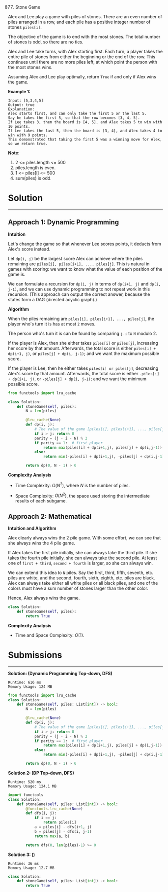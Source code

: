 877. Stone Game

Alex and Lee play a game with piles of stones.  There are an even number of piles arranged in a row, and each pile has a positive integer number of stones `piles[i]`.

The objective of the game is to end with the most stones.  The total number of stones is odd, so there are no ties.

Alex and Lee take turns, with Alex starting first.  Each turn, a player takes the entire pile of stones from either the beginning or the end of the row.  This continues until there are no more piles left, at which point the person with the most stones wins.

Assuming Alex and Lee play optimally, return `True` if and only if Alex wins the game.

 

**Example 1:**

```
Input: [5,3,4,5]
Output: true
Explanation: 
Alex starts first, and can only take the first 5 or the last 5.
Say he takes the first 5, so that the row becomes [3, 4, 5].
If Lee takes 3, then the board is [4, 5], and Alex takes 5 to win with 10 points.
If Lee takes the last 5, then the board is [3, 4], and Alex takes 4 to win with 9 points.
This demonstrated that taking the first 5 was a winning move for Alex, so we return true.
```

**Note:**

1. 2 <= piles.length <= 500
1. piles.length is even.
1. 1 <= piles[i] <= 500
1. sum(piles) is odd.

# Solution
---
## Approach 1: Dynamic Programming
**Intuition**

Let's change the game so that whenever Lee scores points, it deducts from Alex's score instead.

Let `dp(i, j)` be the largest score Alex can achieve where the piles remaining are `piles[i], piles[i+1], ..., piles[j]`. This is natural in games with scoring: we want to know what the value of each position of the game is.

We can formulate a recursion for `dp(i, j)` in terms of `dp(i+1, j)` and `dp(i, j-1)`, and we can use dynamic programming to not repeat work in this recursion. (This approach can output the correct answer, because the states form a DAG (directed acyclic graph).)

**Algorithm**

When the piles remaining are `piles[i], piles[i+1], ..., piles[j]`, the player who's turn it is has at most `2` moves.

The person who's turn it is can be found by comparing `j-i` to `N` modulo 2.

If the player is Alex, then she either takes `piles[i]` or `piles[j]`, increasing her score by that amount. Afterwards, the total score is either `piles[i] + dp(i+1, j)`, or `piles[j] + dp(i, j-1)`; and we want the maximum possible score.

If the player is Lee, then he either takes `piles[i] or piles[j]`, decreasing Alex's score by that amount. Afterwards, the total score is either `-piles[i] + dp(i+1, j)`, or `-piles[j] + dp(i, j-1)`; and we want the minimum possible score.

```python
from functools import lru_cache

class Solution:
    def stoneGame(self, piles):
        N = len(piles)

        @lru_cache(None)
        def dp(i, j):
            # The value of the game [piles[i], piles[i+1], ..., piles[j]].
            if i > j: return 0
            parity = (j - i - N) % 2
            if parity == 1:  # first player
                return max(piles[i] + dp(i+1,j), piles[j] + dp(i,j-1))
            else:
                return min(-piles[i] + dp(i+1,j), -piles[j] + dp(i,j-1))

        return dp(0, N - 1) > 0
```

**Complexity Analysis**

* Time Complexity: $O(N^2)$, where $N$ is the number of piles.

* Space Complexity: $O(N^2)$, the space used storing the intermediate results of each subgame.

## Approach 2: Mathematical
**Intuition and Algorithm**

Alex clearly always wins the 2 pile game. With some effort, we can see that she always wins the 4 pile game.

If Alex takes the first pile initially, she can always take the third pile. If she takes the fourth pile initially, she can always take the second pile. At least one of `first + third`, `second + fourth` is larger, so she can always win.

We can extend this idea to `N` piles. Say the first, third, fifth, seventh, etc. piles are white, and the second, fourth, sixth, eighth, etc. piles are black. Alex can always take either all white piles or all black piles, and one of the colors must have a sum number of stones larger than the other color.

Hence, Alex always wins the game.

```python
class Solution:
    def stoneGame(self, piles):
        return True
```

**Complexity Analysis**

* Time and Space Complexity: $O(1)$.

# Submissions
---
**Solution: (Dynamic Programming Top-down, DFS)**
```
Runtime: 616 ms
Memory Usage: 124 MB
```
```python
from functools import lru_cache
class Solution:
    def stoneGame(self, piles: List[int]) -> bool:
        N = len(piles)

        @lru_cache(None)
        def dp(i, j):
            # The value of the game [piles[i], piles[i+1], ..., piles[j]].
            if i > j: return 0
            parity = (j - i - N) % 2
            if parity == 1:  # first player
                return max(piles[i] + dp(i+1,j), piles[j] + dp(i,j-1))
            else:
                return min(-piles[i] + dp(i+1,j), -piles[j] + dp(i,j-1))

        return dp(0, N - 1) > 0
```

**Solution 2: (DP Top-down, DFS)**
```
Runtime: 520 ms
Memory Usage: 124.1 MB
```
```python
import functools
class Solution:
    def stoneGame(self, piles: List[int]) -> bool:
        @functools.lru_cache(None)
        def dfs(i, j):
            if i == j:
                return piles[i]
            a = piles[i] - dfs(i+1, j)
            b = piles[j] - dfs(i, j-1)
            return max(a, b)

        return dfs(0, len(piles)-1) >= 0
```

**Solution 3: ()**
```
Runtime: 36 ms
Memory Usage: 12.7 MB
```
```python
class Solution:
    def stoneGame(self, piles: List[int]) -> bool:
        return True
```